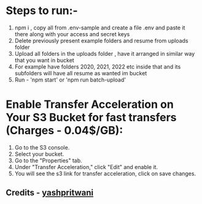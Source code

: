 # Steps to run:-

1. npm i , copy all from .env-sample and create a file .env and paste it there along with your access and secret keys
2. Delete previously present example folders and resume from uploads folder
3. Upload all folders in the uploads folder , have it arranged in similar way that you want in bucket
4. For example have folders 2020, 2021, 2022 etc inside that and its subfolders will have all resume as wanted im bucket
5. Run - 'npm start' or 'npm run batch-upload'


# Enable Transfer Acceleration on Your S3 Bucket for fast transfers (Charges - 0.04$/GB):

1. Go to the S3 console.
2. Select your bucket.
3. Go to the "Properties" tab.
4. Under "Transfer Acceleration," click "Edit" and enable it.
5. You will see the s3 link for transfer acceleration, click on save changes.


## Credits - [yashpritwani](https://github.com/yashpritwani)
